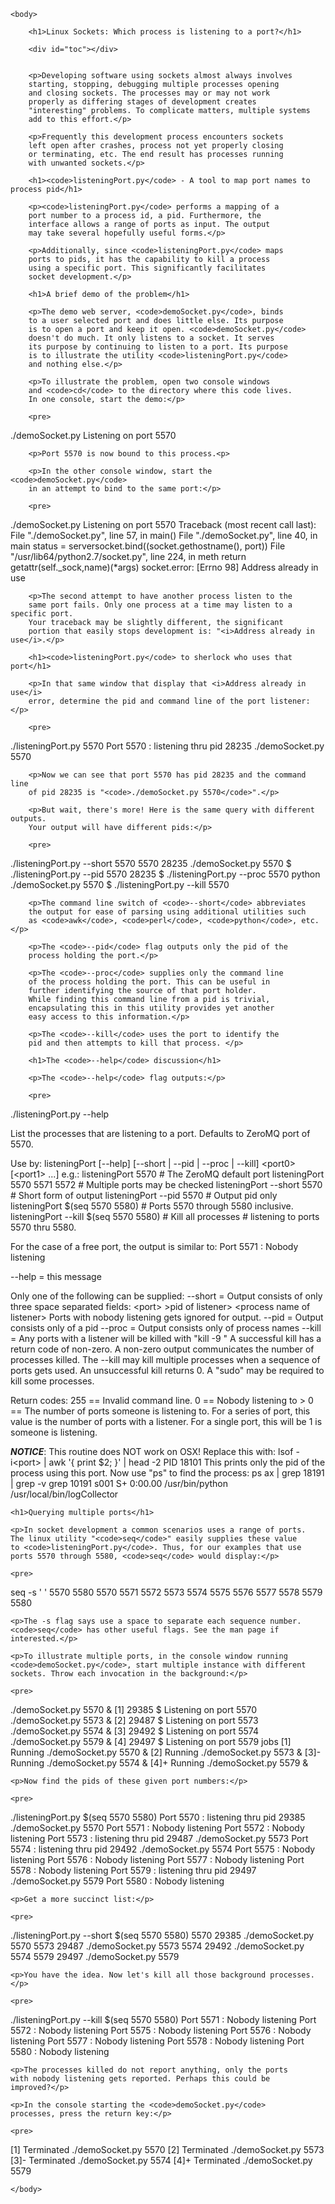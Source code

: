 <!DOCTYPE html PUBLIC "-//W3C//DTD XHTML 1.1//EN" "http://www.w3.org/TR/xhtml11/DTD/xhtml11.dtd">

<html xmlns="http://www.w3.org/1999/xhtml" xml:lang="en">
    <head>
        <title>Linux Sockets: Which process is listening to a port?</title>
        <link rel="stylesheet" href="article.css" type="text/css" />
    </head>

    <body>

        <h1>Linux Sockets: Which process is listening to a port?</h1>

        <div id="toc"></div>


        <p>Developing software using sockets almost always involves
        starting, stopping, debugging multiple processes opening
        and closing sockets. The processes may or may not work
        properly as differing stages of development creates
        "interesting" problems. To complicate matters, multiple systems
        add to this effort.</p>

        <p>Frequently this development process encounters sockets
        left open after crashes, process not yet properly closing
        or terminating, etc. The end result has processes running
        with unwanted sockets.</p>

        <h1><code>listeningPort.py</code> - A tool to map port names to process pid</h1>

        <p><code>listeningPort.py</code> performs a mapping of a
        port number to a process id, a pid. Furthermore, the
        interface allows a range of ports as input. The output
        may take several hopefully useful forms.</p>

        <p>Additionally, since <code>listeningPort.py</code> maps
        ports to pids, it has the capability to kill a process
        using a specific port. This significantly facilitates
        socket development.</p>

        <h1>A brief demo of the problem</h1>

        <p>The demo web server, <code>demoSocket.py</code>, binds
        to a user selected port and does little else. Its purpose
        is to open a port and keep it open. <code>demoSocket.py</code>
        doesn't do much. It only listens to a socket. It serves
        its purpose by continuing to listen to a port. Its purpose
        is to illustrate the utility <code>listeningPort.py</code>
        and nothing else.</p>

        <p>To illustrate the problem, open two console windows
        and <code>cd</code> to the directory where this code lives.
        In one console, start the demo:</p>

        <pre>
./demoSocket.py
Listening on port 5570</pre>

        <p>Port 5570 is now bound to this process.<p>

        <p>In the other console window, start the <code>demoSocket.py</code>
        in an attempt to bind to the same port:</p>

        <pre>
./demoSocket.py
Listening on port 5570
Traceback (most recent call last):
  File "./demoSocket.py", line 57, in <module>
    main()
  File "./demoSocket.py", line 40, in main
    status = serversocket.bind((socket.gethostname(), port))
  File "/usr/lib64/python2.7/socket.py", line 224, in meth
    return getattr(self._sock,name)(*args)
socket.error: [Errno 98] Address already in use</pre>

        <p>The second attempt to have another process listen to the
        same port fails. Only one process at a time may listen to a specific port.
        Your traceback may be slightly different, the significant
        portion that easily stops development is: "<i>Address already in use</i>.</p>

        <h1><code>listeningPort.py</code> to sherlock who uses that port</h1>

        <p>In that same window that display that <i>Address already in use</i>
        error, determine the pid and command line of the port listener:</p>

        <pre>
./listeningPort.py 5570
Port 5570 : listening thru pid 28235 ./demoSocket.py 5570</pre>

        <p>Now we can see that port 5570 has pid 28235 and the command line
        of pid 28235 is "<code>./demoSocket.py 5570</code>".</p>

        <p>But wait, there's more! Here is the same query with different outputs.
        Your output will have different pids:</p>
        
        <pre>
./listeningPort.py --short 5570
5570 28235 ./demoSocket.py 5570
$ ./listeningPort.py --pid 5570
28235
$ ./listeningPort.py --proc 5570
python ./demoSocket.py 5570
$ ./listeningPort.py --kill 5570</pre>

        <p>The command line switch of <code>--short</code> abbreviates
        the output for ease of parsing using additional utilities such
        as <code>awk</code>, <code>perl</code>, <code>python</code>, etc.</p>

        <p>The <code>--pid</code> flag outputs only the pid of the
        process holding the port.</p>

        <p>The <code>--proc</code> supplies only the command line
        of the process holding the port. This can be useful in
        further identifying the source of that port holder.
        While finding this command line from a pid is trivial,
        encapsulating this in this utility provides yet another
        easy access to this information.</p>

        <p>The <code>--kill</code> uses the port to identify the
        pid and then attempts to kill that process. </p>

        <h1>The <code>--help</code> discussion</h1>

        <p>The <code>--help</code> flag outputs:</p>

        <pre>
./listeningPort.py --help

List the processes that are listening to a port.
Defaults to ZeroMQ port of 5570.

Use by:
  listeningPort [--help] [--short | --pid | --proc | --kill]
                &lt;port0&gt; [&lt;port1&gt; ...]
e.g.:
  listeningPort 5570             # The ZeroMQ default port
  listeningPort 5570 5571 5572   # Multiple ports may be checked
  listeningPort --short 5570     # Short form of output
  listeningPort --pid 5570       # Output pid only
  listeningPort $(seq 5570 5580) # Ports 5570 through 5580 inclusive.
  listeningPort --kill $(seq 5570 5580) # Kill all processes
                                        # listening to ports 5570 thru 5580.

For the case of a free port, the output is similar to:
  Port 5571 : Nobody listening

--help = this message

Only one of the following can be supplied:
--short = Output consists of only three space separated fields:
    &lt;port&gt; &gt;pid of listener&gt; &lt;process name of listener&gt;
    Ports with nobody listening gets ignored for output.
--pid  = Output consists only of a pid
--proc = Output consists only of process names
--kill = Any ports with a listener will be killed with "kill -9 <pid>"
         A successful kill has a return code of non-zero.
         A non-zero output communicates the number of processes
         killed. The --kill may kill multiple processes when a
         sequence of ports gets used.
         An unsuccessful kill returns 0.
         A "sudo" may be required to kill some processes.

Return codes:
   255  == Invalid command line.
    0   == Nobody listening to <port>
  &gt; 0   == The number of ports someone is listening to.
           For a series of port, this value is the number
           of ports with a listener.
           For a single port, this will be 1 is someone
           is listening.


***NOTICE***: This routine does NOT work on OSX!
Replace this with:
    lsof -i&lt;port&gt; | awk '{ print $2; }' | head -2
    PID
    18101
This prints only the pid of the process using this port.
Now use "ps" to find the process:
    ps ax | grep 18191 | grep -v grep
    10191 s001  S+    0:00.00 /usr/bin/python /usr/local/bin/logCollector
    </pre>        

    <h1>Querying multiple ports</h1>

    <p>In socket development a common scenarios uses a range of ports.
    The linux utility "<code>seq</code>" easily supplies these value
    to <code>listeningPort.py</code>. Thus, for our examples that use
    ports 5570 through 5580, <code>seq</code> would display:</p>

    <pre>
seq -s ' ' 5570 5580
5570 5571 5572 5573 5574 5575 5576 5577 5578 5579 5580</pre>

    <p>The -s flag says use a space to separate each sequence number.
    <code>seq</code> has other useful flags. See the man page if interested.</p>

    <p>To illustrate multiple ports, in the console window running
    <code>demoSocket.py</code>, start multiple instance with different
    sockets. Throw each invocation in the background:</p>

    <pre>
./demoSocket.py 5570 &amp;
[1] 29385
$ Listening on port 5570
./demoSocket.py 5573 &amp;
[2] 29487
$ Listening on port 5573
./demoSocket.py 5574 &amp;
[3] 29492
$ Listening on port 5574
./demoSocket.py 5579 &amp;
[4] 29497
$ Listening on port 5579
jobs
[1]   Running                 ./demoSocket.py 5570 &amp;
[2]   Running                 ./demoSocket.py 5573 &amp;
[3]-  Running                 ./demoSocket.py 5574 &amp;
[4]+  Running                 ./demoSocket.py 5579 &amp;
    </pre>

    <p>Now find the pids of these given port numbers:</p>

    <pre>
./listeningPort.py $(seq 5570 5580)
Port 5570 : listening thru pid 29385 ./demoSocket.py 5570
Port 5571 : Nobody listening
Port 5572 : Nobody listening
Port 5573 : listening thru pid 29487 ./demoSocket.py 5573
Port 5574 : listening thru pid 29492 ./demoSocket.py 5574
Port 5575 : Nobody listening
Port 5576 : Nobody listening
Port 5577 : Nobody listening
Port 5578 : Nobody listening
Port 5579 : listening thru pid 29497 ./demoSocket.py 5579
Port 5580 : Nobody listening
    </pre>

    <p>Get a more succinct list:</p>

    <pre>
./listeningPort.py --short $(seq 5570 5580)
5570 29385 ./demoSocket.py 5570
5573 29487 ./demoSocket.py 5573
5574 29492 ./demoSocket.py 5574
5579 29497 ./demoSocket.py 5579
    </pre>

    <p>You have the idea. Now let's kill all those background processes.</p>

    <pre>
./listeningPort.py --kill $(seq 5570 5580)
Port 5571 : Nobody listening
Port 5572 : Nobody listening
Port 5575 : Nobody listening
Port 5576 : Nobody listening
Port 5577 : Nobody listening
Port 5578 : Nobody listening
Port 5580 : Nobody listening
    </pre>

    <p>The processes killed do not report anything, only the ports
    with nobody listening gets reported. Perhaps this could be
    improved?</p>

    <p>In the console starting the <code>demoSocket.py</code>
    processes, press the return key:</p>

    <pre>
[1]   Terminated              ./demoSocket.py 5570
[2]   Terminated              ./demoSocket.py 5573
[3]-  Terminated              ./demoSocket.py 5574
[4]+  Terminated              ./demoSocket.py 5579
    </pre>

    </body>

</html>



